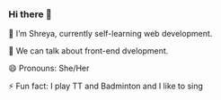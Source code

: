 ### Hi there 👋

 🔭 I’m Shreya, currently self-learning web development.
 
 💬 We can talk about front-end dvelopment.
 
 😄 Pronouns: She/Her
 
 ⚡ Fun fact: I play TT and Badminton and I like to sing
 
